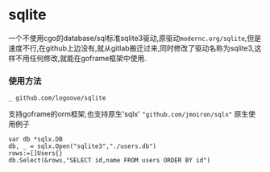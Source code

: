 # sqlite

一个不使用cgo的database/sql标准sqlite3驱动,原驱动`modernc.org/sqlite`,但是速度不行,在github上边没有,就从gitlab搬迁过来,同时修改了驱动名称为sqlite3,这样不用任何修改,就能在goframe框架中使用.

### 使用方法
`_ github.com/logoove/sqlite`

支持goframe的orm框架,也支持原生'sqlx'
`"github.com/jmoiron/sqlx"`
原生使用例子
~~~
var db *sqlx.DB
db, _ = sqlx.Open("sqlite3","./users.db")
rows:=[]Users{}
db.Select(&rows,"SELECT id,name FROM users ORDER BY id")

~~~